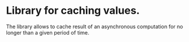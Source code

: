 # Library for caching values.

The library allows to cache result of an asynchronous computation for
no longer than a given period of time.
